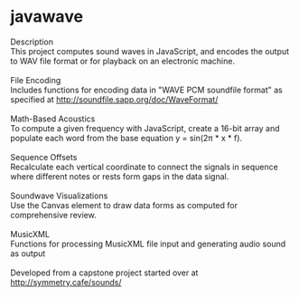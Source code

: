 # javawave

Description<br/>
This project computes sound waves in JavaScript, and encodes the output to WAV file format or for playback on an electronic machine.<br/>
<br/>
File Encoding<br/>
Includes functions for encoding data in "WAVE PCM soundfile format" as specified at http://soundfile.sapp.org/doc/WaveFormat/<br/>
<br/>
Math-Based Acoustics<br/>
To compute a given frequency with JavaScript, create a 16-bit array and populate each word from the base equation y = sin(2π * x * f).<br/>
<br/>
Sequence Offsets<br/>
Recalculate each vertical coordinate to connect the signals in sequence where different notes or rests form gaps in the data signal.<br/>
<br/>
Soundwave Visualizations<br/>
Use the Canvas element to draw data forms as computed for comprehensive review.<br/>
<br/>
MusicXML<br/>
Functions for processing MusicXML file input and generating audio sound as output<br/>
<br/>
Developed from a capstone project started over at http://symmetry.cafe/sounds/<br/>
